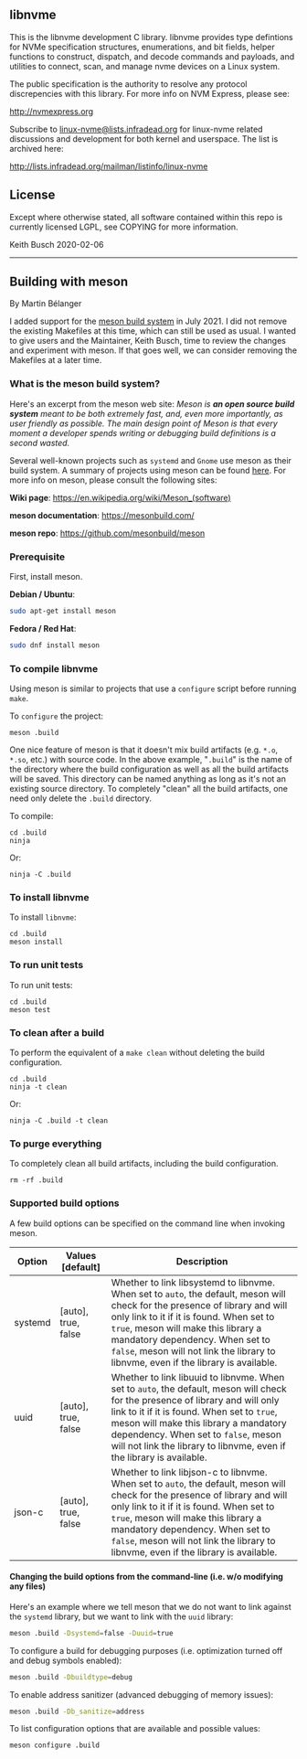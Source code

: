 libnvme
-------

This is the libnvme development C library. libnvme provides type
defintions for NVMe specification structures, enumerations, and bit
fields, helper functions to construct, dispatch, and decode commands
and payloads, and utilities to connect, scan, and manage nvme devices
on a Linux system.

The public specification is the authority to resolve any protocol
discrepencies with this library. For more info on NVM Express, please see:

  http://nvmexpress.org

Subscribe to linux-nvme@lists.infradead.org for linux-nvme related discussions
and development for both kernel and userspace. The list is archived here:

  http://lists.infradead.org/mailman/listinfo/linux-nvme

License
-------

Except where otherwise stated, all software contained within this repo is
currently licensed LGPL, see COPYING for more information.

Keith Busch 2020-02-06

------

## Building with meson

By Martin Bélanger 

I added support for the [meson build system](https://mesonbuild.com/) in July 2021. I did not remove the existing Makefiles at this time, which can still be used as usual. I wanted to give users and the Maintainer, Keith Busch, time to review the changes and experiment with meson. If that goes well, we can consider removing the Makefiles at a later time.

### What is the meson build system?

Here's an excerpt from the meson web site: *Meson is **an open source build system** meant to be both extremely fast, and, even more importantly, as user friendly as possible. The main design point of Meson is that every moment a developer spends writing or debugging build definitions is a second wasted.*

Several well-known projects such as `systemd` and `Gnome` use meson as their build system. A summary of projects using meson can be found [here](https://mesonbuild.com/Users.html). For more info on meson, please consult the following sites:

**Wiki page**: https://en.wikipedia.org/wiki/Meson_(software)

**meson documentation**: https://mesonbuild.com/

**meson repo**: https://github.com/mesonbuild/meson

### Prerequisite

First, install meson.

**Debian / Ubuntu**:

```bash
sudo apt-get install meson
```

**Fedora / Red Hat**:

```bash
sudo dnf install meson
```

### To compile libnvme

Using meson is similar to projects that use a `configure` script before running `make`.

To `configure` the project:

```
meson .build
```

One nice feature of meson is that it doesn't mix build artifacts (e.g. `*.o`, `*.so`, etc.) with source code. In the above example, "`.build`" is the name of the directory where the build configuration as well as all the build artifacts will be saved. This directory can be named anything as long as it's not an existing source directory. To completely "clean" all the build artifacts, one need only delete the `.build` directory.

To compile:

```
cd .build
ninja
```

Or:

```
ninja -C .build
```

### To install libnvme

To install `libnvme`:

```
cd .build
meson install
```

### To run unit tests

To run unit tests:

```
cd .build
meson test
```

### To clean after a build

To perform the equivalent of a `make clean` without deleting the build configuration.

```
cd .build
ninja -t clean
```

Or:

```
ninja -C .build -t clean
```

### To purge everything

To completely clean all build artifacts, including the build configuration.

```
rm -rf .build
```

### Supported build options

A few build options can be specified on the command line when invoking meson.

| Option  | Values [default]    | Description                                                  |
| ------- | ------------------- | ------------------------------------------------------------ |
| systemd | [auto], true, false | Whether to link libsystemd to libnvme. When set to `auto`, the default, meson will check for the presence of library and will only link to it if it is found. When set to `true`, meson will make this library a mandatory dependency. When set to `false`, meson will not link the library to libnvme, even if the library is available. |
| uuid    | [auto], true, false | Whether to link libuuid to libnvme. When set to `auto`, the default, meson will check for the presence of library and will only link to it if it is found. When set to `true`, meson will make this library a mandatory dependency. When set to `false`, meson will not link the library to libnvme, even if the library is available. |
| json-c  | [auto], true, false | Whether to link libjson-c to libnvme. When set to `auto`, the default, meson will check for the presence of library and will only link to it if it is found. When set to `true`, meson will make this library a mandatory dependency. When set to `false`, meson will not link the library to libnvme, even if the library is available. |

#### Changing the build options from the command-line (i.e. w/o modifying any files)

Here's an example where we tell meson that we do not want to link against the `systemd` library, but we want to link with the `uuid` library:

```bash
meson .build -Dsystemd=false -Duuid=true
```

To configure a build for debugging purposes (i.e. optimization turned off and debug symbols enabled):

```bash
meson .build -Dbuildtype=debug
```

To enable address sanitizer (advanced debugging of memory issues):

```bash
meson .build -Db_sanitize=address
```

To list configuration options that are available and possible values:

```bash
meson configure .build
```
